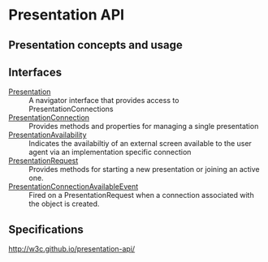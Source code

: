 # Presentation API

## Presentation concepts and usage

## Interfaces

<dl>
  <dt><a href="Presentation.md">Presentation</a></dt>
  <dd>A navigator interface that provides access to PresentationConnections</dd>
  <dt><a href="PresentationConnection.md">PresentationConnection</a></dt>
  <dd>Provides methods and properties for managing a single presentation</dd>
  <dt><a href="PresentationAvailability.md">PresentationAvailability</a></dt>
  <dd>Indicates the availabiltiy of an external screen available to the user agent via an implementation specific connection</dd>
  <dt><a href="PresentationRequest.md">PresentationRequest</a></dt>
  <dd>Provides methods for starting a new presentation or joining an active one.</dd>
  <dt><a href="PresentationConnectionAvailableEvent .md">PresentationConnectionAvailableEvent </a></dt>
  <dd>Fired on a PresentationRequest when a connection associated with the object is created.</dd>
</dl>

## Specifications

<http://w3c.github.io/presentation-api/>
